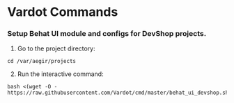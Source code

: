 # Vardot Commands

### Setup Behat UI module and configs for DevShop projects.
1. Go to the project directory:
```
cd /var/aegir/projects
```
2. Run the interactive command: 
```
bash <(wget -O - https://raw.githubusercontent.com/Vardot/cmd/master/behat_ui_devshop.sh)
```

